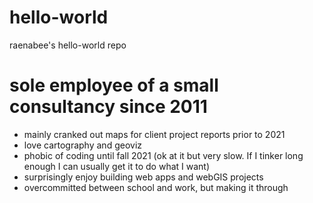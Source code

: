 # hello-world
raenabee's hello-world repo
# **sole employee of a small consultancy since 2011**
- mainly cranked out maps for client project reports prior to 2021 
- love cartography and geoviz
- phobic of coding until fall 2021 (ok at it but very slow. If I tinker long enough I can usually get it to do what I want)
- surprisingly enjoy building web apps and webGIS projects
- overcommitted between school and work, but making it through
